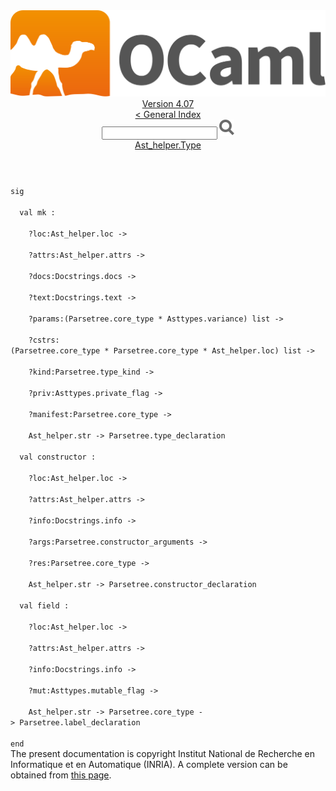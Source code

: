 <!-- ((! set title API !)) ((! set documentation !)) ((! set api !)) ((! set nobreadcrumb !)) -->
<div class="api"><header><nav class="toc brand"><a class="brand" href="https://ocaml.org/"><img src="colour-logo-gray.svg" class="svg" alt="OCaml"></a></nav><nav class="toc"><div class="toc_version"><a href="/docs" id="version-select">Version 4.07</a></div><a href="index.html">&lt; General Index</a><div class="api_search"><input type="text" name="apisearch" id="api_search" oninput="mySearch(false);" onkeypress="this.oninput();" onclick="this.oninput();" onpaste="this.oninput();">
<img src="search_icon.svg" alt="Search" class="svg" onclick="mySearch(false)"></div>
<div id="search_results"></div><div class="toc_title"><a href="Ast_helper.Type.html">Ast_helper.Type</a></div><ul></ul></nav></header>
<code class="code"><span class="keyword">sig</span><br>
&nbsp;&nbsp;<span class="keyword">val</span>&nbsp;mk&nbsp;:<br>
&nbsp;&nbsp;&nbsp;&nbsp;?loc:<span class="constructor">Ast_helper</span>.loc&nbsp;<span class="keywordsign">-&gt;</span><br>
&nbsp;&nbsp;&nbsp;&nbsp;?attrs:<span class="constructor">Ast_helper</span>.attrs&nbsp;<span class="keywordsign">-&gt;</span><br>
&nbsp;&nbsp;&nbsp;&nbsp;?docs:<span class="constructor">Docstrings</span>.docs&nbsp;<span class="keywordsign">-&gt;</span><br>
&nbsp;&nbsp;&nbsp;&nbsp;?text:<span class="constructor">Docstrings</span>.text&nbsp;<span class="keywordsign">-&gt;</span><br>
&nbsp;&nbsp;&nbsp;&nbsp;?params:(<span class="constructor">Parsetree</span>.core_type&nbsp;*&nbsp;<span class="constructor">Asttypes</span>.variance)&nbsp;list&nbsp;<span class="keywordsign">-&gt;</span><br>
&nbsp;&nbsp;&nbsp;&nbsp;?cstrs:(<span class="constructor">Parsetree</span>.core_type&nbsp;*&nbsp;<span class="constructor">Parsetree</span>.core_type&nbsp;*&nbsp;<span class="constructor">Ast_helper</span>.loc)&nbsp;list&nbsp;<span class="keywordsign">-&gt;</span><br>
&nbsp;&nbsp;&nbsp;&nbsp;?kind:<span class="constructor">Parsetree</span>.type_kind&nbsp;<span class="keywordsign">-&gt;</span><br>
&nbsp;&nbsp;&nbsp;&nbsp;?priv:<span class="constructor">Asttypes</span>.private_flag&nbsp;<span class="keywordsign">-&gt;</span><br>
&nbsp;&nbsp;&nbsp;&nbsp;?manifest:<span class="constructor">Parsetree</span>.core_type&nbsp;<span class="keywordsign">-&gt;</span><br>
&nbsp;&nbsp;&nbsp;&nbsp;<span class="constructor">Ast_helper</span>.str&nbsp;<span class="keywordsign">-&gt;</span>&nbsp;<span class="constructor">Parsetree</span>.type_declaration<br>
&nbsp;&nbsp;<span class="keyword">val</span>&nbsp;constructor&nbsp;:<br>
&nbsp;&nbsp;&nbsp;&nbsp;?loc:<span class="constructor">Ast_helper</span>.loc&nbsp;<span class="keywordsign">-&gt;</span><br>
&nbsp;&nbsp;&nbsp;&nbsp;?attrs:<span class="constructor">Ast_helper</span>.attrs&nbsp;<span class="keywordsign">-&gt;</span><br>
&nbsp;&nbsp;&nbsp;&nbsp;?info:<span class="constructor">Docstrings</span>.info&nbsp;<span class="keywordsign">-&gt;</span><br>
&nbsp;&nbsp;&nbsp;&nbsp;?args:<span class="constructor">Parsetree</span>.constructor_arguments&nbsp;<span class="keywordsign">-&gt;</span><br>
&nbsp;&nbsp;&nbsp;&nbsp;?res:<span class="constructor">Parsetree</span>.core_type&nbsp;<span class="keywordsign">-&gt;</span><br>
&nbsp;&nbsp;&nbsp;&nbsp;<span class="constructor">Ast_helper</span>.str&nbsp;<span class="keywordsign">-&gt;</span>&nbsp;<span class="constructor">Parsetree</span>.constructor_declaration<br>
&nbsp;&nbsp;<span class="keyword">val</span>&nbsp;field&nbsp;:<br>
&nbsp;&nbsp;&nbsp;&nbsp;?loc:<span class="constructor">Ast_helper</span>.loc&nbsp;<span class="keywordsign">-&gt;</span><br>
&nbsp;&nbsp;&nbsp;&nbsp;?attrs:<span class="constructor">Ast_helper</span>.attrs&nbsp;<span class="keywordsign">-&gt;</span><br>
&nbsp;&nbsp;&nbsp;&nbsp;?info:<span class="constructor">Docstrings</span>.info&nbsp;<span class="keywordsign">-&gt;</span><br>
&nbsp;&nbsp;&nbsp;&nbsp;?mut:<span class="constructor">Asttypes</span>.mutable_flag&nbsp;<span class="keywordsign">-&gt;</span><br>
&nbsp;&nbsp;&nbsp;&nbsp;<span class="constructor">Ast_helper</span>.str&nbsp;<span class="keywordsign">-&gt;</span>&nbsp;<span class="constructor">Parsetree</span>.core_type&nbsp;<span class="keywordsign">-&gt;</span>&nbsp;<span class="constructor">Parsetree</span>.label_declaration<br>
<span class="keyword">end</span></code>
<div class="copyright">The present documentation is copyright Institut National de Recherche en Informatique et en Automatique (INRIA). A complete version can be obtained from <a href="http://caml.inria.fr/pub/docs/manual-ocaml/">this page</a>.</div></div>